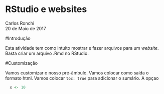 # RStudio e websites
Carlos Ronchi  
20 de Maio de 2017  

#Introdução

Esta atividade tem como intuito mostrar e fazer arquivos para um *website*.
Basta criar um arquivo .Rmd no RStudio.

#Customização

Vamos customizar o nosso pré-âmbulo.
Vamos colocar como saída o formato html. Vamos colocar `toc: true` para adicionar
o sumário. A opçao



```r
  x <- 10
```
